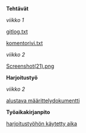 **Tehtävät**

*viikko 1*

[gitlog.txt](https://github.com/himmi12/ot-harjoitustyo/blob/master/laskarit/viikko1/gitlog.txt)

[komentorivi.txt](https://github.com/himmi12/ot-harjoitustyo/blob/master/laskarit/viikko1/komentorivi.txt)


*viikko 2*

[Screenshot(21).png](https://github.com/himmi12/ot-harjoitustyo/blob/master/laskarit/viikko2/Unicafe/Screenshot%20(21).png)



**Harjoitustyö**

*viikko 2*

[alustava määrittelydokumentti](https://github.com/himmi12/ot-harjoitustyo/blob/master/harjoitustyo/dokumentointi)



**Työaikakirjanpito**

[harjoitustyöhön käytetty aika](https://github.com/himmi12/ot-harjoitustyo/blob/master/tyoaikakirjanpito)
